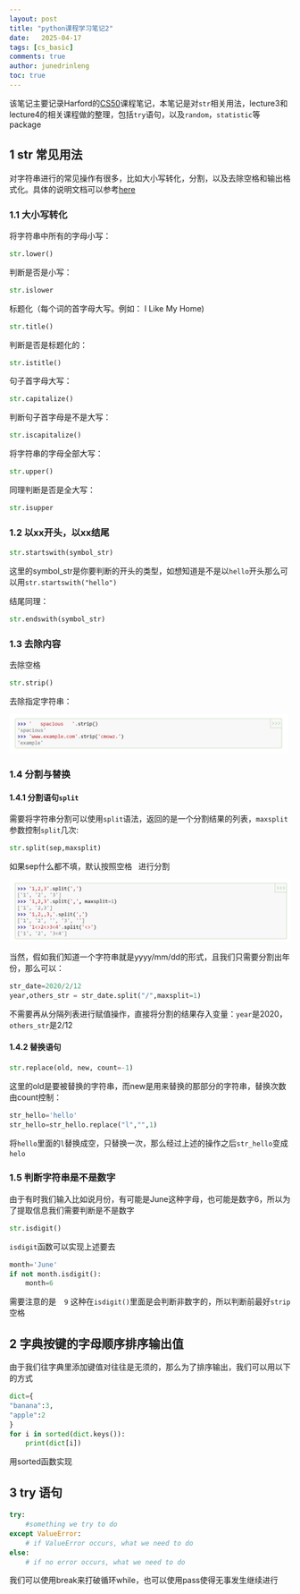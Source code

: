 ```yaml
---
layout: post
title: "python课程学习笔记2"
date:   2025-04-17
tags: [cs_basic]
comments: true
author: junedrinleng
toc: true
---
```


该笔记主要记录Harford的[CS50](https://cs50.harvard.edu/python/2022/)课程笔记，本笔记是对`str`相关用法，lecture3和lecture4的相关课程做的整理，包括`try`语句，以及`random`，`statistic`等package
<!-- more -->

## 1 str 常见用法

对字符串进行的常见操作有很多，比如大小写转化，分割，以及去除空格和输出格式化。具体的说明文档可以参考[here](https://docs.python.org/3/library/stdtypes.html#string-methods)

### 1.1 大小写转化

将字符串中所有的字母小写：

~~~python
str.lower()
~~~

判断是否是小写：

~~~python
str.islower
~~~

标题化（每个词的首字母大写。例如： I Like My Home)

~~~python
str.title()
~~~

判断是否是标题化的：

~~~python
str.istitle()
~~~

句子首字母大写：

~~~python
str.capitalize()
~~~

判断句子首字母是不是大写：

~~~python
str.iscapitalize()
~~~

将字符串的字母全部大写：

~~~python
str.upper()
~~~

同理判断是否是全大写：

~~~python
str.isupper
~~~



### 1.2 以xx开头，以xx结尾

~~~python
str.startswith(symbol_str)
~~~

这里的symbol_str是你要判断的开头的类型，如想知道是不是以`hello`开头那么可以用`str.startswith("hello")`

结尾同理：

~~~python
str.endswith(symbol_str)
~~~

### 1.3 去除内容

去除空格

~~~python
str.strip()
~~~

去除指定字符串：

![image-20250417110713887](./2025-04-17-python_notes_1.assets/image-20250417110713887.png)

### 1.4 分割与替换

#### 1.4.1 分割语句`split`

需要将字符串分割可以使用`split`语法，返回的是一个分割结果的列表，`maxsplit`参数控制`split`几次:

~~~python
str.split(sep,maxsplit)
~~~

如果sep什么都不填，默认按照空格` ` 进行分割

![image-20250417111043507](./2025-04-17-python_notes_1.assets/image-20250417111043507.png)

当然，假如我们知道一个字符串就是yyyy/mm/dd的形式，且我们只需要分割出年份，那么可以：

~~~python
str_date=2020/2/12
year,others_str = str_date.split("/",maxsplit=1)
~~~

不需要再从分隔列表进行赋值操作，直接将分割的结果存入变量：`year`是2020，`others_str`是2/12

#### 1.4.2 替换语句

~~~python
str.replace(old, new, count=-1)
~~~

这里的old是要被替换的字符串，而new是用来替换的那部分的字符串，替换次数由count控制：

~~~python
str_hello='hello'
str_hello=str_hello.replace("l","",1)
~~~

将`hello`里面的`l`替换成空，只替换一次，那么经过上述的操作之后`str_hello`变成`helo`

### 1.5 判断字符串是不是数字

由于有时我们输入比如说月份，有可能是June这种字母，也可能是数字6，所以为了提取信息我们需要判断是不是数字

~~~python
str.isdigit()
~~~

`isdigit`函数可以实现上述要去

~~~python
month='June'
if not month.isdigit():
	month=6
~~~

需要注意的是`  9` 这种在`isdigit()`里面是会判断非数字的，所以判断前最好`strip`空格 

## 2 字典按键的字母顺序排序输出值

由于我们往字典里添加键值对往往是无须的，那么为了排序输出，我们可以用以下的方式

~~~python
dict={
"banana":3,
"apple":2
}
for i in sorted(dict.keys()):
	print(dict[i])
~~~

用sorted函数实现

## 3 try 语句

~~~python
try:
	#something we try to do
except ValueError:
	# if ValueError occurs, what we need to do
else:
	# if no error occurs, what we need to do
~~~

我们可以使用break来打破循环while，也可以使用pass使得无事发生继续进行

## 
